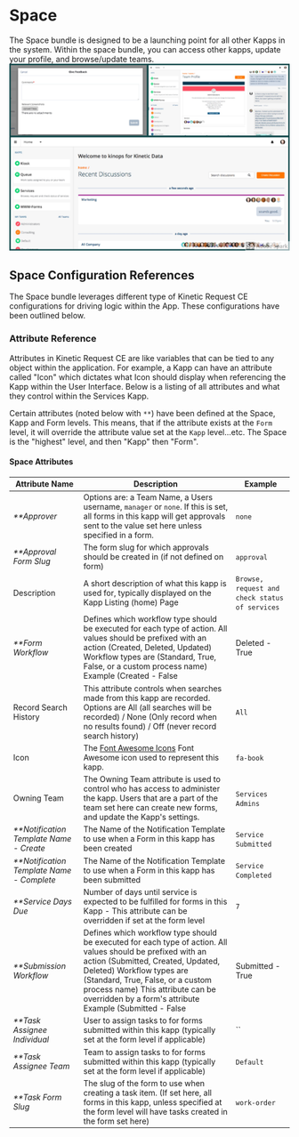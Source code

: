 # Space
The Space bundle is designed to be a launching point for all other Kapps in the system. Within the space bundle, you can access other kapps, update your profile, and browse/update teams.
![Space Screenshot](./screenshot.png)

## Space Configuration References
The Space bundle leverages different type of Kinetic Request CE configurations for driving logic within the App. These configurations have been outlined below.

### Attribute Reference
Attributes in Kinetic Request CE are like variables that can be tied to any object within the application. For example, a Kapp can have an attribute called "Icon" which dictates what Icon should display when referencing the Kapp within the User Interface. Below is a listing of all attributes and what they control within the Services Kapp.

Certain attributes (noted below with `**`) have been defined at the Space, Kapp and Form levels. This means, that if the attribute exists at the `Form` level, it will override the attribute value set at the `Kapp` level...etc. The Space is the "highest" level, and then "Kapp" then "Form".

#### Space Attributes
Attribute Name | Description     | Example
-------------- | --------------  | --------------
_**Approver_ | Options are: a Team Name, a Users username, `manager` or `none`. If this is set, all forms in this kapp will get approvals sent to the value set here unless specified in a form. | `none`
_**Approval Form Slug_ | The form slug for which approvals should be created in (if not defined on form) | `approval`
Description    | A short description of what this kapp is used for, typically displayed on the Kapp Listing (home) Page | `Browse, request and check status of services`
_**Form Workflow_ | Defines which workflow type should be executed for each type of action. All values should be prefixed with an action (Created, Deleted, Updated) Workflow types are (Standard, True, False, or a custom process name) Example (Created - False | Deleted - True | Updated - My Custom Process) | `Updated - False`
Record Search History | This attribute controls when searches made from this kapp are recorded. Options are All (all searches will be recorded) / None (Only record when no results found) / Off (never record search history) | `All`
Icon           | The [Font Awesome Icons](http://fontawesome.io/icons/) Font Awesome icon used to represent this kapp. | `fa-book`
Owning Team   | The Owning Team attribute is used to control who has access to administer the kapp. Users that are a part of the team set here can create new forms, and update the Kapp's settings. | `Services Admins`
_**Notification Template Name - Create_ | The Name of the Notification Template to use when a Form in this kapp has been created | `Service Submitted`
_**Notification Template Name - Complete_ | The Name of the Notification Template to use when a Form in this kapp has been submitted | `Service Completed`
_**Service Days Due_ | Number of days until service is expected to be fulfilled for forms in this Kapp - This attribute can be overridden if set at the form level | `7`
_**Submission Workflow_ | Defines which workflow type should be executed for each type of action. All values should be prefixed with an action (Submitted, Created, Updated, Deleted) Workflow types are (Standard, True, False, or a custom process name) This attribute can be overridden by a form's attribute Example (Submitted - False | Submitted - True | Submitted - My Custom Process) | `Submitted - True`
_**Task Assignee Individual_ | User to assign tasks to for forms submitted within this kapp (typically set at the form level if applicable) | ``
_**Task Assignee Team_ | Team to assign tasks to for forms submitted within this kapp (typically set at the form level if applicable) | `Default`
_**Task Form Slug_ | The slug of the form to use when creating a task item. (If set here, all forms in this kapp, unless specified at the form level will have tasks created in the form set here) | `work-order`
